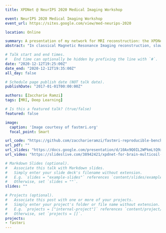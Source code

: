 ```yaml
---
title: XPDNet @ NeurIPS 2020 Medical Imaging Workshop

event: NeurIPS 2020 Medical Imaging Workshop
event_url: https://sites.google.com/view/med-neurips-2020

location: Online

summary: A presentation of my network for MRI reconstruction: the XPDNet.
abstract: "In classical Magnetic Resonance Imaging reconstruction, slow iterative non-linear algorithms using manually crafted priors are applied to obtain the anatomical image from under-sampled Fourier measurements. In addition they have to deal with an incomplete knowledge of the exact measurement operator. Deep Learning methods, and in particular, unrolled networks, have allowed to alleviate those issues. In this talk we will see how Deep Learning enables us to: i) learn an optimal optimization scheme, ii) learn a prior from the data and iii) learn how to refine our knowledge of the measurements operator. We show the results of this approach on the fastMRI 2020 brain reconstruction challenge where we secured the 2nd spot in both the 4x and 8x acceleration tracks."

# Talk start and end times.
#   End time can optionally be hidden by prefixing the line with `#`.
date: "2020-12-12T19:25:00Z"
date_end: "2020-12-12T19:35:00Z"
all_day: false

# Schedule page publish date (NOT talk date).
publishDate: "2017-01-01T00:00:00Z"

authors: [Zaccharie Ramzi]
tags: [MRI, Deep Learning]

# Is this a featured talk? (true/false)
featured: false

image:
  caption: 'Image courtesy of fastmri.org'
  focal_point: Smart

url_code: "https://github.com/zaccharieramzi/fastmri-reproducible-benchmark"
url_pdf: ""
url_slides: "https://docs.google.com/presentation/d/10Ax9Q0IL2WPkmLtQ9x3ajKGFDghLgY69s2a5wi5gfaE/edit?usp=sharing"
url_video: "https://slideslive.com/38942421/xpdnet-for-brain-multicoil-mri-reconstruction"

# Markdown Slides (optional).
#   Associate this talk with Markdown slides.
#   Simply enter your slide deck's filename without extension.
#   E.g. `slides = "example-slides"` references `content/slides/example-slides.md`.
#   Otherwise, set `slides = ""`.
slides: ""

# Projects (optional).
#   Associate this post with one or more of your projects.
#   Simply enter your project's folder or file name without extension.
#   E.g. `projects = ["internal-project"]` references `content/project/deep-learning/index.md`.
#   Otherwise, set `projects = []`.
projects:
- fastmri
---
```

